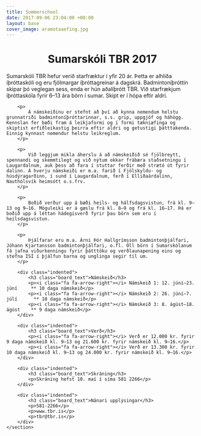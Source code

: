 ```yaml
---
title: Summerschool
date: 2017-09-06 23:04:00 +00:00
layout: base
cover_image: aramotaaefing.jpg
---
```


<head>
	<link href='http://fonts.googleapis.com/css?family=Lobster' rel='stylesheet' type='text/css'>
</head>
<body>
	<h1 class="board_text" align="center">Sumarskóli TBR 2017</h1>
	<section class="long_text">
		<p>
			Sumarskóli TBR hefur verið starfræktur í yfir 20 ár. Þetta er alhliða íþróttaskóli og eru fjölmargar íþróttagreinar á dagskrá. Badmintoníþróttin skipar þó veglegan sess, enda er hún aðalíþrótt TBR. Við starfrækjum íþróttaskóla fyrir 6–13 ára börn í sumar. Skipt er í hópa eftir aldri.
		</p>

		<p>
			Á námskeiðinu er stefnt að því að kynna nemendum helstu grunnatriði badmintoníþróttarinnar, s.s. grip, uppgjöf og háhögg. Kennslan fer bæði fram á leikjaformi og í formi tækniæfinga og skiptist erfiðleikastig þeirra eftir aldri og getustigi þátttakenda. Einnig kynnast nemendur helstu leikreglum.
		</p>

		<p>
			Við leggjum mikla áherslu á að námskeiðið sé fjölbreytt, spennandi og skemmtilegt og við nýtum okkar frábæra staðsetningu í Laugardalnum, auk þess að fara í stuttar ferðir með strætó út fyrir dalinn. Á hverju námskeiði er m.a. farið í Fjölskyldu- og húsdýragarðinn, í sund í Laugardalnum, ferð í Elliðaárdalinn, Nauthólsvík heimsótt o.s.frv.
		</p>

		<p>
			Boðið verður upp á bæði heils- og hálfsdagsvistun, frá kl. 9–13 og 9–16. Möguleiki er á gæslu frá kl. 8–9 og frá kl. 16–17. Þá er boðið upp á léttan hádegisverð fyrir þau börn sem eru í heilsdagsvistun.
		</p>

		<p>
			Þjálfarar eru m.a. Árni Þór Hallgrímsson badmintonþjálfari, Jóhann Kjartansson badmintonþjálfari, o.fl. Öll börn í Sumarskólanum fá jafna viðurkenningu fyrir þátttöku og verðlaunapening eins og stefna ÍSÍ í þjálfun barna og unglinga segir til um.
		</p>

		<div class="indented">
			<h3 class="board_text">Námskeið</h3>
			<p><i class="fa fa-arrow-right"></i> Námskeið 1: 12. júní–23. júní     ** 10 daga námskeið</p>
			<p><i class="fa fa-arrow-right"></i> Námskeið 2: 26. júní–7. júlí      ** 10 daga námskeið</p>
			<p><i class="fa fa-arrow-right"></i> Námskeið 3: 8. ágúst–18. ágúst    ** 9 daga námskeið</p>
		</div>

		<div class="indented">
			<h3 class="board_text">Verð</h3>
			<p><i class="fa fa-arrow-right"></i> Verð er 12.000 kr. fyrir 9 daga námskeið kl. 9–13 og 21.600 kr. fyrir námskeið kl. 9–16.</p>
			<p><i class="fa fa-arrow-right"></i> Verð er 13.300 kr. fyrir 10 daga námskeið kl. 9–13 og 24.000 kr. fyrir námskeið kl. 9–16.</p>
		</div>

		<div class="indented">
			<h3 class="board_text">Skráning</h3>
			<p>Skráning hefst 10. maí í síma 581 2266</p>
		</div>

		<div class="indented">
			<h3 class="board_text">Nánari upplýsingar</h3>
			<p>581-2266</p>
			<p>www.tbr.is</p>
			<p>tbr@tbr.is</p>
		</div>
	</section>
</body>
